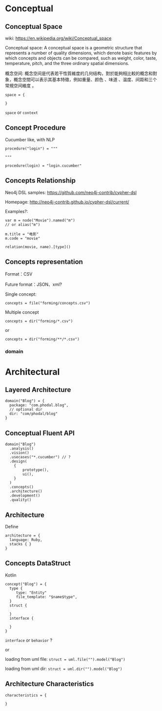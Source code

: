 # Conceptual

## Conceptual Space

wiki: https://en.wikipedia.org/wiki/Conceptual_space

Conceptual space: A conceptual space is a geometric structure that represents a number of quality dimensions, which denote basic features by which concepts and objects can be compared, such as weight, color, taste, temperature, pitch, and the three ordinary spatial dimensions.

概念空间: 概念空间是代表若干性質維度的几何结构，對於能夠相比較的概念和對象，概念空間可以表示其基本特徵，例如重量、颜色 、味道 、温度、间距和三个常規空间維度 。

```
space = {
  
}
```

`space` or `context`

## Concept Procedure

Cucumber like, with NLP

```cucumber 
procedure("login") = """

"""

procedure(login) = "login.cucumber"
```

## Concepts Relationship

Neo4j DSL samples: https://github.com/neo4j-contrib/cypher-dsl

Homepage: http://neo4j-contrib.github.io/cypher-dsl/current/

Examples?:

```
var m = node("Movie").named("m")
// or alias("m")

m.title = "电影"
m.code = "movie"

relation(movie, name).[type]()
```

## Concepts representation

Format：CSV

Future format：JSON、xml?

Single concept:

```
concepts = file("forming/concepts.csv") 
```

Multiple concept

```
concepts = dir("forming/*.csv")
```

or 

```
concepts = dir("forming/**/*.csv")
```

### domain

# Architectural

## Layered Architecture

```
domain("Blog") = {
  package: "com.phodal.blog",
  // optional dir
  dir: "com/phodal/blog"  
}
```

## Conceptual Fluent API

```
domain("Blog")
  .analysis()
  .vision()
  .usecases("*.cucumber") // ?
  .design(
    {
        prototype(),
        ui(),
    }
  )
  .concepts()
  .architecture()
  .development()
  .quality()
```

## Architecture

Define 

```
architecture = {
  language: Ruby,
  stacks { }
}
```


## Concepts DataStruct

Kotlin

```
concept("Blog") = {
  type {
     type: "Entity"
     file_template: "$name$type",
  }
  struct {
    
  }
  interface { 
    
  } 
}
```

`interface` or `behavior` ?

or 

loading from uml file: `struct = uml.file("").model("Blog")`

loading from uml dir: `struct = uml.dir("").model("Blog")`

## Architecture Characteristics

```
characteristics = {

}
```